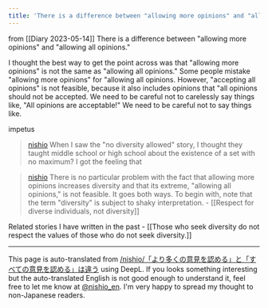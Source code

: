 ```yaml
---
title: 'There is a difference between "allowing more opinions" and "allowing all opinions."'
---
```


from  [[Diary 2023-05-14]]
There is a difference between "allowing more opinions" and "allowing all opinions."

I thought the best way to get the point across was that "allowing more opinions" is not the same as "allowing all opinions."
Some people mistake "allowing more opinions" for "allowing all opinions. However, "accepting all opinions" is not feasible, because it also includes opinions that "all opinions should not be accepted.
We need to be careful not to carelessly say things like, "All opinions are acceptable!" We need to be careful not to say things like.

impetus
> [nishio](https://twitter.com/nishio/status/1657684963758845952) When I saw the "no diversity allowed" story, I thought they taught middle school or high school about the existence of a set with no maximum? I got the feeling that

> [nishio](https://twitter.com/nishio/status/1657686219302801410) There is no particular problem with the fact that allowing more opinions increases diversity and that its extreme, "allowing all opinions," is not feasible. It goes both ways.
To begin with, note that the term "diversity" is subject to shaky interpretation.
    - [[Respect for diverse individuals, not diversity]]

Related stories I have written in the past
    - [[Those who seek diversity do not respect the values of those who do not seek diversity.]]

---
This page is auto-translated from [/nishio/「より多くの意見を認める」と「すべての意見を認める」は違う](https://scrapbox.io/nishio/「より多くの意見を認める」と「すべての意見を認める」は違う) using DeepL. If you looks something interesting but the auto-translated English is not good enough to understand it, feel free to let me know at [@nishio_en](https://twitter.com/nishio_en). I'm very happy to spread my thought to non-Japanese readers.